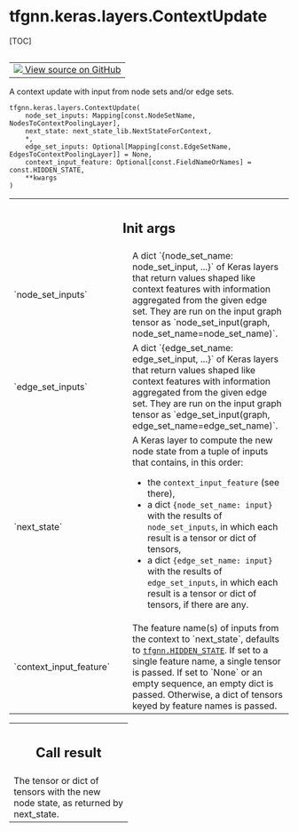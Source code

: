 # tfgnn.keras.layers.ContextUpdate

[TOC]

<!-- Insert buttons and diff -->

<table class="tfo-notebook-buttons tfo-api nocontent" align="left">
<td>
  <a target="_blank" href="https://github.com/tensorflow/gnn/tree/master/tensorflow_gnn/keras/layers/graph_update.py#L446-L543">
    <img src="https://www.tensorflow.org/images/GitHub-Mark-32px.png" />
    View source on GitHub
  </a>
</td>
</table>

A context update with input from node sets and/or edge sets.

<pre class="devsite-click-to-copy prettyprint lang-py tfo-signature-link">
<code>tfgnn.keras.layers.ContextUpdate(
    node_set_inputs: Mapping[const.NodeSetName, NodesToContextPoolingLayer],
    next_state: next_state_lib.NextStateForContext,
    *,
    edge_set_inputs: Optional[Mapping[const.EdgeSetName, EdgesToContextPoolingLayer]] = None,
    context_input_feature: Optional[const.FieldNameOrNames] = const.HIDDEN_STATE,
    **kwargs
)
</code></pre>



<!-- Placeholder for "Used in" -->

<!-- Tabular view -->
 <table class="responsive fixed orange">
<colgroup><col width="214px"><col></colgroup>
<tr><th colspan="2"><h2 class="add-link">Init args</h2></th></tr>

<tr> <td> `node_set_inputs`<a id="node_set_inputs"></a> </td> <td> A dict
`{node_set_name: node_set_input, ...}` of Keras layers that return values shaped
like context features with information aggregated from the given edge set. They
are run on the input graph tensor as `node_set_input(graph,
node_set_name=node_set_name)`. </td> </tr><tr> <td>
`edge_set_inputs`<a id="edge_set_inputs"></a> </td> <td> A dict `{edge_set_name:
edge_set_input, ...}` of Keras layers that return values shaped like context
features with information aggregated from the given edge set. They are run on
the input graph tensor as `edge_set_input(graph, edge_set_name=edge_set_name)`.
</td> </tr><tr> <td> `next_state`<a id="next_state"></a> </td> <td> A Keras
layer to compute the new node state from a tuple of inputs that contains, in
this order:

-   the `context_input_feature` (see there),
-   a dict `{node_set_name: input}` with the results of `node_set_inputs`, in
    which each result is a tensor or dict of tensors,
-   a dict `{edge_set_name: input}` with the results of `edge_set_inputs`,
    in which each result is a tensor or dict of tensors, if there are any.
    </td>
    </tr><tr>
    <td>
    `context_input_feature`<a id="context_input_feature"></a>
    </td>
    <td>
    The feature name(s) of inputs from the context to
    `next_state`, defaults to <a href="../../../tfgnn.md#HIDDEN_STATE"><code>tfgnn.HIDDEN_STATE</code></a>.
    If set to a single feature name, a single tensor is passed.
    If set to `None` or an empty sequence, an empty dict is passed.
    Otherwise, a dict of tensors keyed by feature names is passed.
    </td>
    </tr>
    </table>

<!-- Tabular view -->
 <table class="responsive fixed orange">
<colgroup><col width="214px"><col></colgroup>
<tr><th colspan="2"><h2 class="add-link">Call result</h2></th></tr>
<tr class="alt">
<td colspan="2">
The tensor or dict of tensors with the new node state, as returned by
next_state.
</td>
</tr>

</table>
